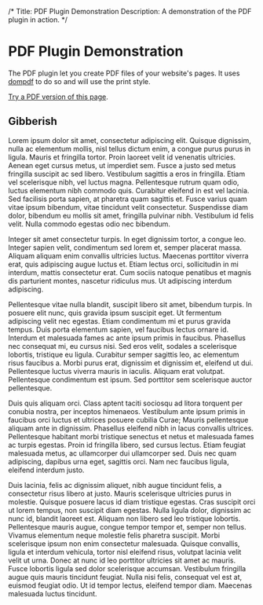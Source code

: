 /*
Title: PDF Plugin Demonstration
Description: A demonstration of the PDF plugin in action.
*/

PDF Plugin Demonstration
========================

The PDF plugin let you create PDF files of your website's pages. It uses
[dompdf](https://github.com/dompdf/dompdf) to do so and will use the print 
style.

[Try a PDF version of this page](%base_url%/plugin/pdf%self_url%).

Gibberish
---------
Lorem ipsum dolor sit amet, consectetur adipiscing elit. Quisque dignissim, 
nulla ac elementum mollis, nisl tellus dictum enim, a congue purus purus in 
ligula. Mauris et fringilla tortor. Proin laoreet velit id venenatis ultricies.
Aenean eget cursus metus, ut imperdiet sem. Fusce a justo sed metus fringilla 
suscipit ac sed libero. Vestibulum sagittis a eros in fringilla. Etiam vel 
scelerisque nibh, vel luctus magna. Pellentesque rutrum quam odio, luctus 
elementum nibh commodo quis. Curabitur eleifend in est vel lacinia. Sed 
facilisis porta sapien, at pharetra quam sagittis et. Fusce varius quam vitae 
ipsum bibendum, vitae tincidunt velit consectetur. Suspendisse diam dolor, 
bibendum eu mollis sit amet, fringilla pulvinar nibh. Vestibulum id felis velit. 
Nulla commodo egestas odio nec bibendum.

Integer sit amet consectetur turpis. In eget dignissim tortor, a congue leo. 
Integer sapien velit, condimentum sed lorem et, semper placerat massa. Aliquam 
aliquam enim convallis ultricies luctus. Maecenas porttitor viverra erat, quis 
adipiscing augue luctus et. Etiam lectus orci, sollicitudin in mi interdum, 
mattis consectetur erat. Cum sociis natoque penatibus et magnis dis parturient 
montes, nascetur ridiculus mus. Ut adipiscing interdum adipiscing.

Pellentesque vitae nulla blandit, suscipit libero sit amet, bibendum turpis. In 
posuere elit nunc, quis gravida ipsum suscipit eget. Ut fermentum adipiscing 
velit nec egestas. Etiam condimentum mi et purus gravida tempus. Duis porta 
elementum sapien, vel faucibus lectus ornare id. Interdum et malesuada fames ac 
ante ipsum primis in faucibus. Phasellus nec consequat mi, eu cursus nisi. Sed 
eros velit, sodales a scelerisque lobortis, tristique eu ligula. Curabitur 
semper sagittis leo, ac elementum risus faucibus a. Morbi purus erat, dignissim 
et dignissim et, eleifend ut dui. Pellentesque luctus viverra mauris in iaculis. 
Aliquam erat volutpat. Pellentesque condimentum est ipsum. Sed porttitor sem 
scelerisque auctor pellentesque.

Duis quis aliquam orci. Class aptent taciti sociosqu ad litora torquent per 
conubia nostra, per inceptos himenaeos. Vestibulum ante ipsum primis in faucibus 
orci luctus et ultrices posuere cubilia Curae; Mauris pellentesque aliquam ante 
in dignissim. Phasellus eleifend nibh in lacus convallis ultrices. Pellentesque 
habitant morbi tristique senectus et netus et malesuada fames ac turpis egestas. 
Proin id fringilla libero, sed cursus lectus. Etiam feugiat malesuada metus, ac 
ullamcorper dui ullamcorper sed. Duis nec quam adipiscing, dapibus urna eget, 
sagittis orci. Nam nec faucibus ligula, eleifend interdum justo.

Duis lacinia, felis ac dignissim aliquet, nibh augue tincidunt felis, a 
consectetur risus libero at justo. Mauris scelerisque ultricies purus in 
molestie. Quisque posuere lacus id diam tristique egestas. Cras suscipit orci ut 
lorem tempus, non suscipit diam egestas. Nulla ligula dolor, dignissim ac nunc 
id, blandit laoreet est. Aliquam non libero sed leo tristique lobortis. 
Pellentesque mauris augue, congue tempor tempor et, semper non tellus. Vivamus 
elementum neque molestie felis pharetra suscipit. Morbi scelerisque ipsum non 
enim consectetur malesuada. Quisque convallis, ligula et interdum vehicula, 
tortor nisl eleifend risus, volutpat lacinia velit velit ut urna. Donec at nunc 
id leo porttitor ultricies sit amet ac mauris. Fusce lobortis ligula sed dolor 
scelerisque accumsan. Vestibulum fringilla augue quis mauris tincidunt feugiat. 
Nulla nisi felis, consequat vel est at, euismod feugiat odio. Ut id tempor 
lectus, eleifend tempor diam. Maecenas malesuada luctus tincidunt. 
